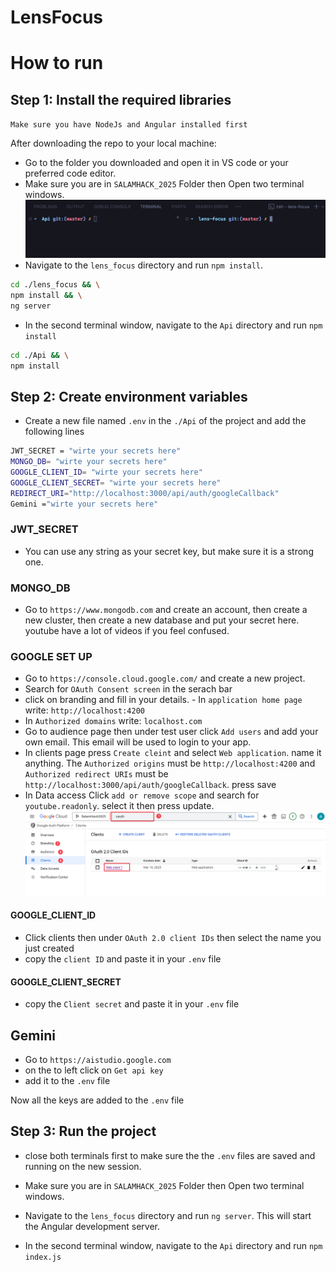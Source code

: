 # LensFocus

# How to run

## Step 1: Install the required libraries

`Make sure you have NodeJs and Angular installed first`

After downloading the repo to your local machine:

- Go to the folder you downloaded and open it in VS code or your preferred code editor.
- Make sure you are in `SALAMHACK_2025` Folder then Open two terminal windows.
  ![Terminal](./imgs/2terminals.png)
- Navigate to the `lens_focus` directory and run `npm install`.

```bash
cd ./lens_focus && \
npm install && \
ng server
```

- In the second terminal window, navigate to the `Api` directory and run `npm install`

```bash
cd ./Api && \
npm install
```

## Step 2: Create environment variables

- Create a new file named `.env` in the `./Api` of the project and add the following lines

```bash
JWT_SECRET = "wirte your secrets here"
MONGO_DB= "wirte your secrets here"
GOOGLE_CLIENT_ID= "wirte your secrets here"
GOOGLE_CLIENT_SECRET= "wirte your secrets here"
REDIRECT_URI="http://localhost:3000/api/auth/googleCallback"
Gemini ="wirte your secrets here"
```

### JWT_SECRET

- You can use any string as your secret key, but make sure it is a strong one.

### MONGO_DB

- Go to `https://www.mongodb.com` and create an account, then create a new cluster, then create a new database and put your secret here. youtube have a lot of videos if you feel confused.

### GOOGLE SET UP

- Go to `https://console.cloud.google.com/` and create a new project.
- Search for `OAuth Consent screen` in the serach bar
- click on branding and fill in your details. - In `application home page` write: `http://localhost:4200`
- In `Authorized domains` write: `localhost.com`
- Go to audience page then under test user click `Add users` and add your own email. This email will be used to login to your app.
- In clients page press `Create cleint` and select `Web application`. name it anything. The `Authorized origins` must be `http://localhost:4200` and `Authorized redirect URIs` must be `http://localhost:3000/api/auth/googleCallback`. press save
- In Data access Click `add or remove scope` and search for `youtube.readonly`. select it then press update.
  ![Google](./imgs/google.png)

#### GOOGLE_CLIENT_ID

- Click clients then under `OAuth 2.0 client IDs` then select the name you just created
- copy the `client ID` and paste it in your `.env` file

#### GOOGLE_CLIENT_SECRET

- copy the `Client secret` and paste it in your `.env` file

## Gemini

- Go to `https://aistudio.google.com`
- on the to left click on `Get api key`
- add it to the `.env` file

Now all the keys are added to the `.env` file

## Step 3: Run the project

- close both terminals first to make sure the the `.env` files are saved and running on the new session.
- Make sure you are in `SALAMHACK_2025` Folder then Open two terminal windows.
- Navigate to the `lens_focus` directory and run `ng server`. This will start the Angular development server.

- In the second terminal window, navigate to the `Api` directory and run `npm index.js`
